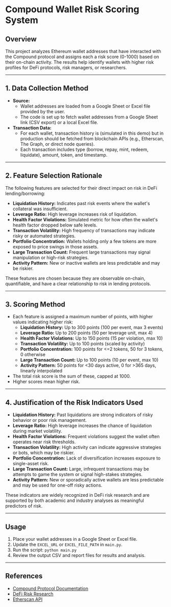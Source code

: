 # Compound Wallet Risk Scoring System

## Overview
This project analyzes Ethereum wallet addresses that have interacted with the Compound protocol and assigns each a risk score (0-1000) based on their on-chain activity. The results help identify wallets with higher risk profiles for DeFi protocols, risk managers, or researchers.

---

## 1. Data Collection Method
- **Source:**
  - Wallet addresses are loaded from a Google Sheet or Excel file provided by the user.
  - The code is set up to fetch wallet addresses from a Google Sheet link (CSV export) or a local Excel file.
- **Transaction Data:**
  - For each wallet, transaction history is (simulated in this demo) but in production should be fetched from blockchain APIs (e.g., Etherscan, The Graph, or direct node queries).
  - Each transaction includes type (borrow, repay, mint, redeem, liquidate), amount, token, and timestamp.

---

## 2. Feature Selection Rationale
The following features are selected for their direct impact on risk in DeFi lending/borrowing:
- **Liquidation History:** Indicates past risk events where the wallet's collateral was insufficient.
- **Leverage Ratio:** High leverage increases risk of liquidation.
- **Health Factor Violations:** Simulated metric for how often the wallet's health factor dropped below safe levels.
- **Transaction Volatility:** High frequency of transactions may indicate risky or automated strategies.
- **Portfolio Concentration:** Wallets holding only a few tokens are more exposed to price swings in those assets.
- **Large Transaction Count:** Frequent large transactions may signal manipulation or high-risk strategies.
- **Activity Pattern:** New or inactive wallets are less predictable and may be riskier.

These features are chosen because they are observable on-chain, quantifiable, and have a clear relationship to risk in lending protocols.

---

## 3. Scoring Method
- Each feature is assigned a maximum number of points, with higher values indicating higher risk:
  - **Liquidation History:** Up to 300 points (100 per event, max 3 events)
  - **Leverage Ratio:** Up to 200 points (50 per leverage unit, max 4)
  - **Health Factor Violations:** Up to 150 points (15 per violation, max 10)
  - **Transaction Volatility:** Up to 100 points (scaled by activity)
  - **Portfolio Concentration:** 100 points for <=2 tokens, 50 for 3 tokens, 0 otherwise
  - **Large Transaction Count:** Up to 100 points (10 per event, max 10)
  - **Activity Pattern:** 50 points for <30 days active, 0 for >365 days, linearly interpolated
- The total risk score is the sum of these, capped at 1000.
- Higher scores mean higher risk.

---

## 4. Justification of the Risk Indicators Used
- **Liquidation History:** Past liquidations are strong indicators of risky behavior or poor risk management.
- **Leverage Ratio:** High leverage increases the chance of liquidation during market volatility.
- **Health Factor Violations:** Frequent violations suggest the wallet often operates near risk thresholds.
- **Transaction Volatility:** High activity can indicate aggressive strategies or bots, which may be riskier.
- **Portfolio Concentration:** Lack of diversification increases exposure to single-asset risk.
- **Large Transaction Count:** Large, infrequent transactions may be attempts to game the system or signal high-stakes strategies.
- **Activity Pattern:** New or sporadically active wallets are less predictable and may be used for one-off risky actions.

These indicators are widely recognized in DeFi risk research and are supported by both academic and industry analyses as meaningful predictors of risk.

---

## Usage
1. Place your wallet addresses in a Google Sheet or Excel file.
2. Update the `EXCEL_URL` or `EXCEL_FILE_PATH` in `main.py`.
3. Run the script: `python main.py`
4. Review the output CSV and report files for results and analysis.

---

## References
- [Compound Protocol Documentation](https://compound.finance/docs)
- [DeFi Risk Research](https://arxiv.org/abs/2107.09654)
- [Etherscan API](https://docs.etherscan.io/) 